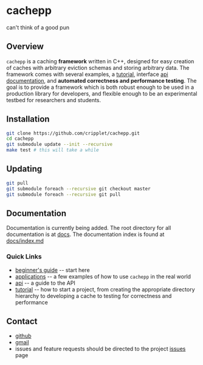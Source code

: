 cachepp
====

can't think of a good pun

Overview
----

`cachepp` is a caching **framework** written in C++, designed for easy creation of caches with arbitrary eviction schemas and storing arbitrary data. The framework comes 
with several examples, a [tutorial](docs/tutorial/intro.md), interface [api documentation](docs/api/index.md), and **automated correctness and performance 
testing**. The goal is to provide a framework which is both robust enough to be used in a production library for developers, and flexible enough to be an experimental 
testbed for researchers and students.

Installation
----

```bash
git clone https://github.com/cripplet/cachepp.git
cd cachepp
git submodule update --init --recursive
make test # this will take a while
```

Updating
----

```bash
git pull
git submodule foreach --recursive git checkout master
git submodule foreach --recursive git pull
```

Documentation
----

Documentation is currently being added. The root directory for all documentation is at [docs](docs/). The documentation index is found at [docs/index.md](docs/index.md)

### Quick Links

* [beginner's guide](docs/overview.md) -- start here
* [applications](docs/applications.md) -- a few examples of how to use `cachepp` in the real world
* [api](docs/api/index.md) -- a guide to the API
* [tutorial](docs/tutorial/intro.md) -- how to start a project, from creating the appropriate directory hierarchy to developing a cache to testing for
	correctness and performance

Contact
----

* [github](https://github.com/cripplet/cachepp.git)
* [gmail](mailto:minke.zhang@gmail.com)
* issues and feature requests should be directed to the project [issues](https://github.com/cripplet/cachepp/issues) page
